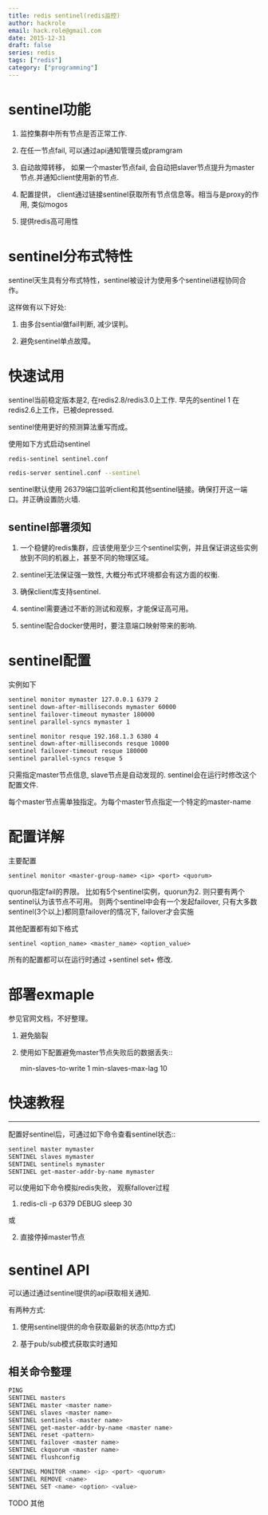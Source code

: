 ```yaml
---
title: redis sentinel(redis监控)
author: hackrole
email: hack.role@gmail.com
date: 2015-12-31
draft: false
series: redis
tags: ["redis"]
category: ["programming"]
---
```




# sentinel功能

1) 监控集群中所有节点是否正常工作.

2) 在任一节点fail, 可以通过api通知管理员或pramgram

3) 自动故障转移， 如果一个master节点fail, 会自动把slaver节点提升为master节点.并通知client使用新的节点.

4) 配置提供， client通过链接sentinel获取所有节点信息等。相当与是proxy的作用, 类似mogos

5) 提供redis高可用性

# sentinel分布式特性

sentinel天生具有分布式特性，sentinel被设计为使用多个sentinel进程协同合作。

这样做有以下好处:

1) 由多台sential做fail判断, 减少误判。

2) 避免sentinel单点故障。

# 快速试用

sentinel当前稳定版本是2, 在redis2.8/redis3.0上工作.
早先的sentinel 1 在redis2.6上工作，已被depressed.

sentinel使用更好的预测算法重写而成。


使用如下方式启动sentinel
```bash
redis-sentinel sentinel.conf

redis-server sentinel.conf --sentinel
```



sentinel默认使用 26379端口监听client和其他sentinel链接。确保打开这一端口。并正确设置防火墙.

## sentinel部署须知

1) 一个稳健的redis集群，应该使用至少三个sentinel实例，并且保证讲这些实例放到不同的机器上，甚至不同的物理区域。

2) sentinel无法保证强一致性, 大概分布式环境都会有这方面的权衡.

3) 确保client库支持sentinel.

4) sentinel需要通过不断的测试和观察，才能保证高可用。

5) sentinel配合docker使用时，要注意端口映射带来的影响.


# sentinel配置

实例如下

```bash
sentinel monitor mymaster 127.0.0.1 6379 2
sentinel down-after-milliseconds mymaster 60000
sentinel failover-timeout mymaster 180000
sentinel parallel-syncs mymaster 1

sentinel monitor resque 192.168.1.3 6380 4
sentinel down-after-milliseconds resque 10000
sentinel failover-timeout resque 180000
sentinel parallel-syncs resque 5
```


只需指定master节点信息, slave节点是自动发现的.
sentinel会在运行时修改这个配置文件.

每个master节点需单独指定。为每个master节点指定一个特定的master-name

# 配置详解

主要配置
```nginx
sentinel monitor <master-group-name> <ip> <port> <quorum>
```

quorun指定fail的界限。
比如有5个sentinel实例，quorun为2. 则只要有两个sentinel认为该节点不可用。
则两个sentinel中会有一个发起failover, 只有大多数sentinel(3个以上)都同意failover的情况下,
failover才会实施


其他配置都有如下格式
```nginx
sentinel <option_name> <master_name> <option_value>
```

所有的配置都可以在运行时通过 +sentinel set+ 修改.

# 部署exmaple

参见官网文档，不好整理。

1) 避免脑裂

2) 使用如下配置避免master节点失败后的数据丢失::

    min-slaves-to-write 1
    min-slaves-max-lag 10

# 快速教程
--------

配置好sentinel后，可通过如下命令查看sentinel状态::
```bash
sentinel master mymaster
SENTINEL slaves mymaster
SENTINEL sentinels mymaster
SENTINEL get-master-addr-by-name mymaster
```

可以使用如下命令模拟redis失败， 观察fallover过程

1) redis-cli -p 6379 DEBUG sleep 30

或

2) 直接停掉master节点

# sentinel API

可以通过通过sentinel提供的api获取相关通知.

有两种方式:

1) 使用sentinel提供的命令获取最新的状态(http方式)

2) 基于pub/sub模式获取实时通知

## 相关命令整理

```bash
PING 
SENTINEL masters
SENTINEL master <master name>
SENTINEL slaves <master name>
SENTINEL sentinels <master name>
SENTINEL get-master-addr-by-name <master name> 
SENTINEL reset <pattern> 
SENTINEL failover <master name>
SENTINEL ckquorum <master name>
SENTINEL flushconfig 

SENTINEL MONITOR <name> <ip> <port> <quorum>
SENTINEL REMOVE <name>
SENTINEL SET <name> <option> <value>
```


TODO 其他
